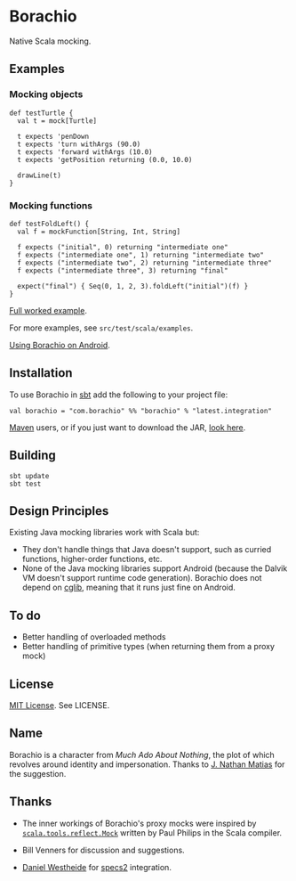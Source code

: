 # Borachio

Native Scala mocking.

## Examples

### Mocking objects

    def testTurtle {
      val t = mock[Turtle]

      t expects 'penDown
      t expects 'turn withArgs (90.0)
      t expects 'forward withArgs (10.0)
      t expects 'getPosition returning (0.0, 10.0)
  
      drawLine(t)
    }
    
### Mocking functions

    def testFoldLeft() {
      val f = mockFunction[String, Int, String]

      f expects ("initial", 0) returning "intermediate one"
      f expects ("intermediate one", 1) returning "intermediate two"
      f expects ("intermediate two", 2) returning "intermediate three"
      f expects ("intermediate three", 3) returning "final"

      expect("final") { Seq(0, 1, 2, 3).foldLeft("initial")(f) }
    }

[Full worked example](http://www.paulbutcher.com/2011/02/mocking-in-scala-with-borachio-step-by-step/).

For more examples, see `src/test/scala/examples`.

[Using Borachio on Android](http://www.paulbutcher.com/2011/03/mock-objects-on-android-with-borachio-part-1/).

## Installation

To use Borachio in [sbt](http://code.google.com/p/simple-build-tool/) add the following to your project file:

    val borachio = "com.borachio" %% "borachio" % "latest.integration"
    
[Maven](http://maven.apache.org/) users, or if you just want to download the JAR, [look here](http://scala-tools.org/repo-releases/com/borachio/).

## Building

    sbt update
    sbt test

## Design Principles

Existing Java mocking libraries work with Scala but:

* They don't handle things that Java doesn't support, such as curried functions, higher-order functions, etc.
* None of the Java mocking libraries support Android (because the Dalvik VM doesn't support runtime code generation). Borachio does not depend on [cglib](http://cglib.sourceforge.net/), meaning that it runs just fine on Android.

## To do

* Better handling of overloaded methods
* Better handling of primitive types (when returning them from a proxy mock)

## License

[MIT License](http://www.opensource.org/licenses/mit-license.php). See LICENSE.

## Name

Borachio is a character from _Much Ado About Nothing_, the plot of which revolves around identity and impersonation. Thanks to [J. Nathan Matias](http://www.natematias.com/) for the suggestion.

## Thanks

* The inner workings of Borachio's proxy mocks were inspired by [`scala.tools.reflect.Mock`](http://lampsvn.epfl.ch/svn-repos/scala/scala/trunk/src/compiler/scala/tools/reflect/Mock.scala) written by Paul Philips in the Scala compiler.

* Bill Venners for discussion and suggestions.

* [Daniel Westheide](https://github.com/dwestheide) for [specs2](http://etorreborre.github.com/specs2/) integration.
